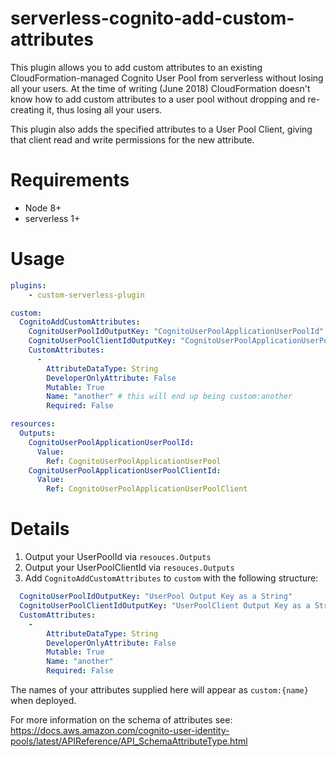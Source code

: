 # serverless-cognito-add-custom-attributes

This plugin allows you to add custom attributes to an existing CloudFormation-managed Cognito User Pool from serverless without losing all your users. At the time of writing (June 2018) CloudFormation doesn't know how to add custom attributes to a user pool without dropping and re-creating it, thus losing all your users.

This plugin also adds the specified attributes to a User Pool Client, giving that client read and write permissions for the new attribute.

# Requirements
- Node 8+
- serverless 1+

# Usage

```yml
plugins:
    - custom-serverless-plugin

custom:
  CognitoAddCustomAttributes: 
    CognitoUserPoolIdOutputKey: "CognitoUserPoolApplicationUserPoolId" 
    CognitoUserPoolClientIdOutputKey: "CognitoUserPoolApplicationUserPoolClientId" 
    CustomAttributes: 
      - 
        AttributeDataType: String
        DeveloperOnlyAttribute: False
        Mutable: True
        Name: "another" # this will end up being custom:another 
        Required: False

resources:
  Outputs:
    CognitoUserPoolApplicationUserPoolId:
      Value:
        Ref: CognitoUserPoolApplicationUserPool
    CognitoUserPoolApplicationUserPoolClientId:
      Value:
        Ref: CognitoUserPoolApplicationUserPoolClient
```

# Details

1. Output your UserPoolId via `resouces.Outputs`
1. Output your UserPoolClientId via `resouces.Outputs`
2. Add `CognitoAddCustomAttributes` to `custom` with the following structure:
```yml
  CognitoUserPoolIdOutputKey: "UserPool Output Key as a String"
  CognitoUserPoolClientIdOutputKey: "UserPoolClient Output Key as a String"
  CustomAttributes:
    - 
        AttributeDataType: String
        DeveloperOnlyAttribute: False
        Mutable: True
        Name: "another"
        Required: False
```

The names of your attributes supplied here will appear as `custom:{name}` when deployed.

For more information on the schema of attributes see:
https://docs.aws.amazon.com/cognito-user-identity-pools/latest/APIReference/API_SchemaAttributeType.html